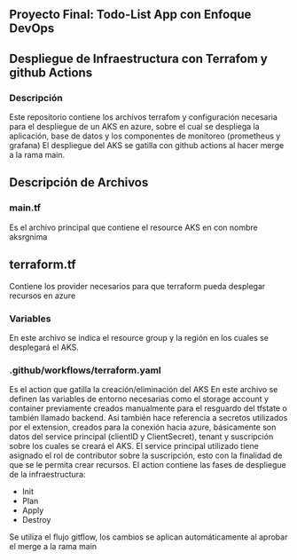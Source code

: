## Proyecto Final: Todo-List App con Enfoque DevOps

## Despliegue de Infraestructura con Terrafom y github Actions
### Descripción
Este repositorio contiene los archivos terrafom y configuración necesaria para el despliegue de un AKS en azure, sobre el cual se despliega la aplicación, base de datos y los componentes de monitoreo (prometheus y grafana)
El despliegue del AKS se gatilla con github actions al hacer merge a la rama main.
## Descripción de Archivos
### main.tf
Es el archivo principal que contiene el resource AKS en con nombre aksrgnima
## terraform.tf
Contiene los provider necesarios para que terraform pueda desplegar recursos en azure
### Variables
En este archivo se indica el resource group y la región en los cuales se desplegará el AKS.
### .github/workflows/terraform.yaml
Es el action que gatilla la creación/eliminación del AKS
En este archivo se definen las variables de entorno necesarias como el storage account y container previamente creados manualmente para el resguardo del tfstate o también llamado backend. Asi también hace referencia a secretos utilizados por el extension, creados para la conexión hacia azure, básicamente son datos del service principal (clientID y ClientSecret), tenant y suscripción sobre los cuales se creará el AKS.
El service principal utilizado tiene asignado el rol de contributor sobre la suscripción, esto con la finalidad de que se le permita crear recursos.
El action contiene las fases de despliegue de la infraestructura:
- Init
- Plan
- Apply
- Destroy

Se utiliza el flujo gitflow, los cambios se aplican automáticamente al aprobar el merge a la rama main